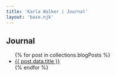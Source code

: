 ```yaml
---
title: 'Karla Walker | Journal'
layout: 'base.njk'
---
```


## Journal

<ul>
{% for post in collections.blogPosts %}
<li><a href="{{ post.url }}">{{ post.data.title }}</a></li>
{% endfor %}
</ul>

